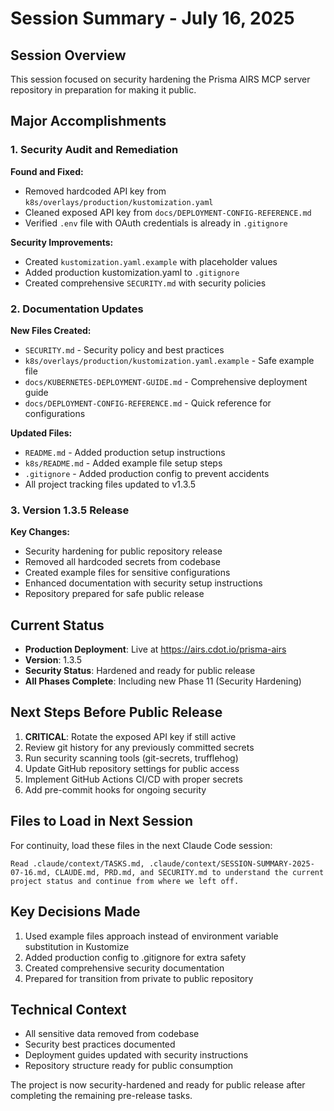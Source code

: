# Session Summary - July 16, 2025

## Session Overview

This session focused on security hardening the Prisma AIRS MCP server repository in preparation for making it public.

## Major Accomplishments

### 1. Security Audit and Remediation

**Found and Fixed:**
- Removed hardcoded API key from `k8s/overlays/production/kustomization.yaml`
- Cleaned exposed API key from `docs/DEPLOYMENT-CONFIG-REFERENCE.md`
- Verified `.env` file with OAuth credentials is already in `.gitignore`

**Security Improvements:**
- Created `kustomization.yaml.example` with placeholder values
- Added production kustomization.yaml to `.gitignore`
- Created comprehensive `SECURITY.md` with security policies

### 2. Documentation Updates

**New Files Created:**
- `SECURITY.md` - Security policy and best practices
- `k8s/overlays/production/kustomization.yaml.example` - Safe example file
- `docs/KUBERNETES-DEPLOYMENT-GUIDE.md` - Comprehensive deployment guide
- `docs/DEPLOYMENT-CONFIG-REFERENCE.md` - Quick reference for configurations

**Updated Files:**
- `README.md` - Added production setup instructions
- `k8s/README.md` - Added example file setup steps
- `.gitignore` - Added production config to prevent accidents
- All project tracking files updated to v1.3.5

### 3. Version 1.3.5 Release

**Key Changes:**
- Security hardening for public repository release
- Removed all hardcoded secrets from codebase
- Created example files for sensitive configurations
- Enhanced documentation with security setup instructions
- Repository prepared for safe public release

## Current Status

- **Production Deployment**: Live at https://airs.cdot.io/prisma-airs
- **Version**: 1.3.5
- **Security Status**: Hardened and ready for public release
- **All Phases Complete**: Including new Phase 11 (Security Hardening)

## Next Steps Before Public Release

1. **CRITICAL**: Rotate the exposed API key if still active
2. Review git history for any previously committed secrets
3. Run security scanning tools (git-secrets, trufflehog)
4. Update GitHub repository settings for public access
5. Implement GitHub Actions CI/CD with proper secrets
6. Add pre-commit hooks for ongoing security

## Files to Load in Next Session

For continuity, load these files in the next Claude Code session:

```
Read .claude/context/TASKS.md, .claude/context/SESSION-SUMMARY-2025-07-16.md, CLAUDE.md, PRD.md, and SECURITY.md to understand the current project status and continue from where we left off.
```

## Key Decisions Made

1. Used example files approach instead of environment variable substitution in Kustomize
2. Added production config to .gitignore for extra safety
3. Created comprehensive security documentation
4. Prepared for transition from private to public repository

## Technical Context

- All sensitive data removed from codebase
- Security best practices documented
- Deployment guides updated with security instructions
- Repository structure ready for public consumption

The project is now security-hardened and ready for public release after completing the remaining pre-release tasks.